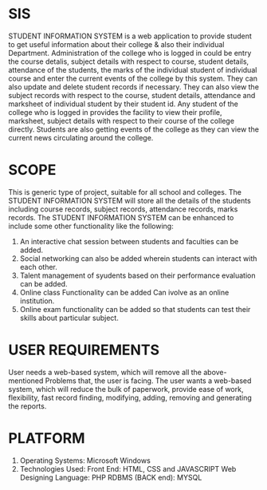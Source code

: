 # SIS

STUDENT INFORMATION SYSTEM is a web application to provide student to get
useful information about their college & also their individual Department.
Administration of the college who is logged in could be entry the course detalis,
subject details with respect to course, student details, attendance of the students, the
marks of the individual student of individual course and enter the current events of the
college by this system. They can also update and delete student records if necessary.
They can also view the subject records with respect to the course, student details,
attendance and marksheet of individual student by their student id. Any student of the
college who is logged in provides the facility to view their profile, marksheet, subject
details with respect to their course of the college directly. Students are also getting
events of the college as they can view the current news circulating around the college.

# SCOPE
This is generic type of project, suitable for all school and colleges. The STUDENT
INFORMATION SYSTEM will store all the details of the students including course
records, subject records, attendance records, marks records. The STUDENT
INFORMATION SYSTEM can be enhanced to include some other functionality like
the following:
1. An interactive chat session between students and faculties can be added.
2. Social networking can also be added wherein students can interact with each
other.
3. Talent management of syudents based on their performance evaluation can be
added.
4. Online class Functionality can be added
Can ivolve as an online institution.
5. Online exam functionality can be added so that students can test their skills
about particular subject.

# USER REQUIREMENTS
User needs a web-based system, which will remove all the above-mentioned Problems
that, the user is facing. The user wants a web-based system, which will reduce the
bulk of paperwork, provide ease of work, flexibility, fast record finding, modifying,
adding, removing and generating the reports.

# PLATFORM
1. Operating Systems: Microsoft Windows
2. Technologies Used:
      Front End: HTML, CSS and JAVASCRIPT
      Web Designing Language: PHP
      RDBMS (BACK end): MYSQL
